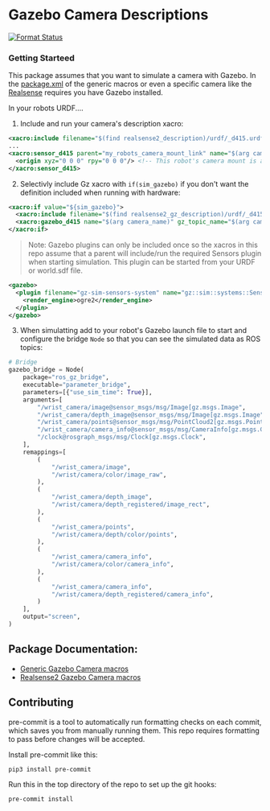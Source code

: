 # Gazebo Camera Descriptions

[![Format Status](https://github.com/locusrobotics/gz_camera_descriptions/actions/workflows/format.yaml/badge.svg)](https://github.com/locusrobotics/gz_camera_descriptions/actions/workflows/format.yaml)

### Getting Starteed

This package assumes that you want to simulate a camera with Gazebo. In the [package.xml](gz_camera_macros/package.xml) of the generic macros or even a specific camera like the [Realsense](../gz_camera_descriptions/realsense2_gz_description/package.xml) requires you have Gazebo installed.

In your robots URDF....

1. Include and run your camera's description xacro:
```xml
<xacro:include filename="$(find realsense2_description)/urdf/_d415.urdf.xacro" />
...
<xacro:sensor_d415 parent="my_robots_camera_mount_link" name="$(arg camera_name)">
  <origin xyz="0 0 0" rpy="0 0 0"/> <!-- This robot's camera mount is aligned with the camera base -->
</xacro:sensor_d415>
```

2. Selectivly include Gz xacro with `if(sim_gazebo)` if you don't want the definition included when running with hardware:
```xml
<xacro:if value="${sim_gazebo}">
  <xacro:include filename="$(find realsense2_gz_description)/urdf/_d415.gazebo.xacro" />
  <xacro:gazebo_d415 name="$(arg camera_name)" gz_topic_name="$(arg camera_name)" type="rgbd" fps="15"/>
</xacro:if>
```
> Note: Gazebo plugins can only be included once so the xacros in this repo assume that a parent will include/run the required Sensors plugin when starting simulation.
This plugin can be started from your URDF or world.sdf file.
```xml
<gazebo>
  <plugin filename="gz-sim-sensors-system" name="gz::sim::systems::Sensors">
    <render_engine>ogre2</render_engine>
  </plugin>
</gazebo>
```

3. When simulatting add to your robot's Gazebo launch file to start and configure the bridge `Node` so that you can see the simulated data as ROS topics:
```python
# Bridge
gazebo_bridge = Node(
    package="ros_gz_bridge",
    executable="parameter_bridge",
    parameters=[{"use_sim_time": True}],
    arguments=[
        "/wrist_camera/image@sensor_msgs/msg/Image[gz.msgs.Image",
        "/wrist_camera/depth_image@sensor_msgs/msg/Image[gz.msgs.Image",
        "/wrist_camera/points@sensor_msgs/msg/PointCloud2[gz.msgs.PointCloudPacked",
        "/wrist_camera/camera_info@sensor_msgs/msg/CameraInfo[gz.msgs.CameraInfo",
        "/clock@rosgraph_msgs/msg/Clock[gz.msgs.Clock",
    ],
    remappings=[
        (
            "/wrist_camera/image",
            "/wrist/camera/color/image_raw",
        ),
        (
            "/wrist_camera/depth_image",
            "/wrist/camera/depth_registered/image_rect",
        ),
        (
            "/wrist_camera/points",
            "/wrist/camera/depth/color/points",
        ),
        (
            "/wrist_camera/camera_info",
            "/wrist/camera/color/camera_info",
        ),
        (
            "/wrist_camera/camera_info",
            "/wrist/camera/depth_registered/camera_info",
        )
    ],
    output="screen",
)
```

## Package Documentation:

- [Generic Gazebo Camera macros](gz_camera_macros/README.md)
- [Realsense2 Gazebo Camera macros](realsense2_gz_description/README.md)

## Contributing

pre-commit is a tool to automatically run formatting checks on each commit, which saves you from manually running them.
This repo requires formatting to pass before changes will be accepted.

Install pre-commit like this:

```
pip3 install pre-commit
```

Run this in the top directory of the repo to set up the git hooks:

```
pre-commit install
```
